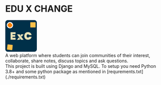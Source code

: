 # EDU X CHANGE

<img src="./static/EXC.svg" width="100" height="100">

<br>
A web platform where students can join communities of their interest, collaborate, share notes, discuss topics and ask questions.

<br>
This project is built using Django and MySQL. To setup you need Python 3.8+ and some python package as mentioned in [requrements.txt](./requirements.txt)
